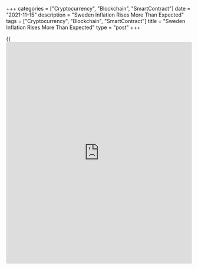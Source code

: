 +++
categories = ["Cryptocurrency", "Blockchain", "SmartContract"]
date = "2021-11-15"
description = "Sweden Inflation Rises More Than Expected"
tags = ["Cryptocurrency", "Blockchain", "SmartContract"]
title = "Sweden Inflation Rises More Than Expected"
type = "post"
+++

{{<iframe id="large-banner" src="https://www.bounty.group/#slide=21.0" width="100%" height="600" scrolling="no" style="border: 0px solid rgb(216, 221, 230); border-radius: 3px;">}}

Sweden consumer price inflation rose more-than-expected in October,
figures from Statistics Sweden revealed on Monday.

Consumer price inflation increased to 2.8 percent in October from 2.5
percent in September. The rate was expected to rise to 2.7 percent. A
similar higher rate was last seen in November 2011.

On a monthly basis, consumer prices gained 0.2 percent, but slower than
the 0.5 percent increase in September.

Inflation, based on the CPI with fixed interest rate or CPIF, increased
to 3.1 percent from 2.8 percent in September. This was above economists'
forecast of 2.9 percent.

Month-on-month, the CPIF was up 0.2 percent in October.

CPIF inflation rose to a 15-year high in October, although the headline
rate was just half that reached in the US, for example, and the core
rate remained below 2 percent, David Oxley, an economist at Capital
Economics, said.

The upshot is that there is nothing in today's data that will panic the
Executive Board of Riksbank, the economist noted. But it will be harder
for them to be as dovish at next week's [policy](https://www.fintechee.com/policy/) meeting as the have been
so far.

For comments and feedback [contact](https://www.playgroundfx.com/contact/): editorial@rtt[news](https://www.letsplayfx.com/blog/forex-news-website/).com

[Economic News][1]

 **What parts of the world are seeing the best (and worst) economic
performances lately? Click[here][2] to check out our [Econ Scorecard][2]
and find out! See up-to-the-moment [ranking](https://www.playgroundfx.com/blog/crypto-exchange-ranking/)s for the best and worst
performers in [GDP][3], [unemployment rate][4], [inflation][5] and much
more.**

   1. www.rtt[news](https://www.letsplayfx.com/blog/forex-news-website/).com/Content/EconomicNews.aspx
   2. www.rtt[news](https://www.letsplayfx.com/blog/forex-news-website/).com/economic-scorecard/world-rank/PPI/highest-performance.aspx
   3. www.rtt[news](https://www.letsplayfx.com/blog/forex-news-website/).com/economic-scorecard/world-rank/GDP/highest-performance.aspx
   4. www.rtt[news](https://www.letsplayfx.com/blog/forex-news-website/).com/economic-scorecard/world-rank/unemployment-rate/lowest-performance.aspx
   5. www.rtt[news](https://www.letsplayfx.com/blog/forex-news-website/).com/economic-scorecard/world-rank/CPI/highest-performance.aspx